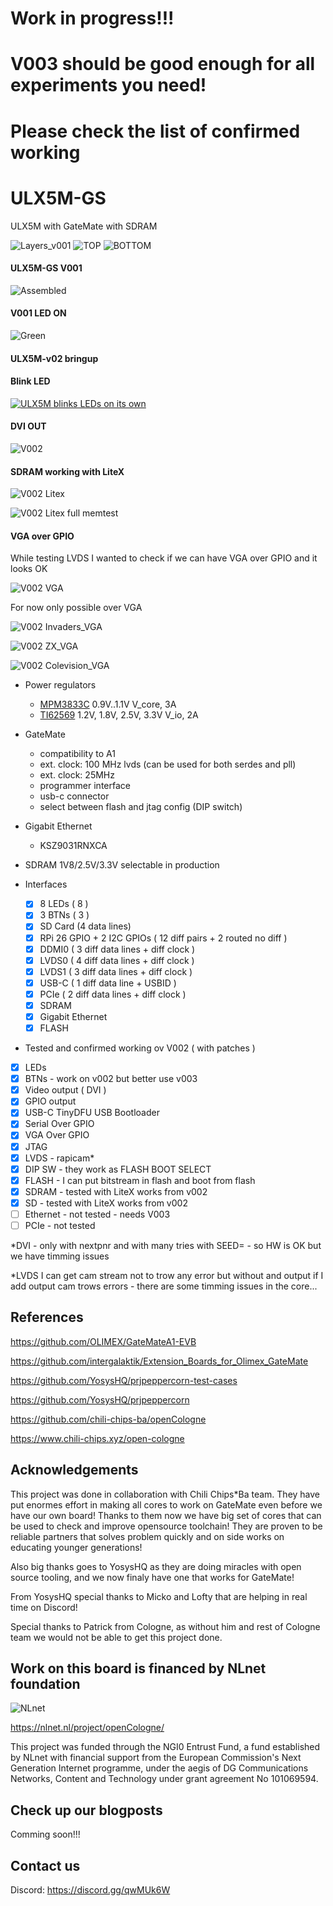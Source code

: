 # Work in progress!!! 

# V003 should be good enough for all experiments you need!

# Please check the list of confirmed working

# ULX5M-GS
ULX5M with GateMate with SDRAM

![Layers_v001](/pic/ulx5m-gs-routed.png)
![TOP](/pic/ulx5m-gs-top.png)
![BOTTOM](/pic/ulx5m-gs-bottom.png)

#### ULX5M-GS V001

![Assembled](/pic/v1-assembled.jpg)

#### V001 LED ON

![Green](/pic/v1-green.jpg)

#### ULX5M-v02 bringup

#### Blink LED

[![ULX5M blinks LEDs on its own](/pic/ulx5m-gs.v02.4.debug.jpg)](https://www.youtube.com/watch?v=LA20pfW7X00 "ULX5M is counting!")

#### DVI OUT

![V002](/pic/ULX5M-GS-v002.jpg)

#### SDRAM working with LiteX

![V002 Litex](/pic/LiteX_SDRAM_ULX5M.png)

![V002 Litex full memtest](/pic/LiteX_ULX5M-memtest.png)

#### VGA over GPIO

While testing LVDS I wanted to check if we can have VGA over GPIO and it looks OK 

![V002 VGA](/pic/VGA_LVDS.jpg)

For now only possible over VGA

![V002 Invaders_VGA](/pic/Invaders_ULX5M.jpg)

![V002 ZX_VGA](/pic/ZX_ULX5M.jpg)

![V002 Colevision_VGA](/pic/Colevision_ULX5M.jpg)

* Power regulators
  * [MPM3833C](https://www.monolithicpower.com/en/mpm3833c.html) 0.9V..1.1V V_core, 3A
  * [TI62569](https://www.ti.com/lit/ds/symlink/tlv62569.pdf?ts=1709559273755) 1.2V, 1.8V, 2.5V, 3.3V V_io, 2A

* GateMate
  * compatibility to A1
  * ext. clock: 100 MHz lvds (can be used for both serdes and pll)
  * ext. clock: 25MHz
  * programmer interface
  * usb-c connector
  * select between flash and jtag config (DIP switch)

* Gigabit Ethernet
  * KSZ9031RNXCA

* SDRAM 1V8/2.5V/3.3V selectable in production

* Interfaces
  * [X] 8 LEDs ( 8 )
  * [X] 3 BTNs ( 3 )  
  * [X] SD Card (4 data lines)
  * [X] RPi 26 GPIO + 2 I2C GPIOs ( 12 diff pairs + 2 routed no diff )
  * [X] DDMI0 ( 3 diff data lines + diff clock )
  * [X] LVDS0 ( 4 diff data lines + diff clock )
  * [X] LVDS1 ( 3 diff data lines + diff clock )
  * [X] USB-C ( 1 diff data line + USBID )
  * [X] PCIe  ( 2 diff data lines + diff clock )
  * [X] SDRAM
  * [X] Gigabit Ethernet
  * [X] FLASH

 * Tested and confirmed working ov V002 ( with patches ) 
  * [X] LEDs
  * [X] BTNs - work on v002 but better use v003
  * [X] Video output ( DVI )
  * [X] GPIO output
  * [X] USB-C TinyDFU USB Bootloader
  * [X] Serial Over GPIO
  * [X] VGA Over GPIO
  * [X] JTAG
  * [X] LVDS - rapicam*
  * [X] DIP SW - they work as FLASH BOOT SELECT
  * [X] FLASH - I can put bitstream in flash and boot from flash
  * [X] SDRAM - tested with LiteX works from v002
  * [X] SD - tested with LiteX works from v002
  * [ ] Ethernet - not tested - needs V003
  * [ ] PCIe - not tested

*DVI - only with nextpnr and with many tries with SEED= - so HW is OK but we have timming issues
   
*LVDS I can get cam stream not to trow any error but without and output 
  if I add output cam trows errors - there are some timming issues in the core... 

## References

https://github.com/OLIMEX/GateMateA1-EVB

https://github.com/intergalaktik/Extension_Boards_for_Olimex_GateMate

https://github.com/YosysHQ/prjpeppercorn-test-cases

https://github.com/YosysHQ/prjpeppercorn
  
https://github.com/chili-chips-ba/openCologne

https://www.chili-chips.xyz/open-cologne

## Acknowledgements

This project was done in collaboration with Chili Chips*Ba team. 
They have put enormes effort in making all cores to work on GateMate even before we have our own board!
Thanks to them now we have big set of cores that can be used to check and improve opensource toolchain!
They are proven to be reliable partners that solves problem quickly and on side works on educating younger generations!

Also big thanks goes to YosysHQ as they are doing miracles with open source tooling, and we now finaly have one that works for GateMate!

From YosysHQ special thanks to Micko and Lofty that are helping in real time on Discord!

Special thanks to Patrick from Cologne, as without him and rest of Cologne team we would not be able to get this project done.

## Work on this board is financed by NLnet foundation

![NLnet](/pic/banner-320x120.png)

https://nlnet.nl/project/openCologne/

This project was funded through the NGI0 Entrust Fund, a fund established by NLnet with financial support from the European Commission's Next Generation Internet programme, under the aegis of DG Communications Networks, Content and Technology under grant agreement No 101069594.

## Check up our blogposts
Comming soon!!!

## Contact us

Discord: https://discord.gg/qwMUk6W
